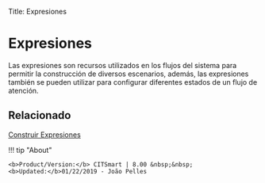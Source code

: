 Title: Expresiones

# Expresiones

Las expresiones son recursos utilizados en los flujos del sistema para permitir la construcción de diversos escenarios, además, las 
expresiones también se pueden utilizar para configurar diferentes estados de un flujo de atención.

## Relacionado

[Construir Expresiones][1]  

[1]:/es-es/citsmart-platform-8/workflow/configuration/expressions-creator.html


!!! tip "About"

    <b>Product/Version:</b> CITSmart | 8.00 &nbsp;&nbsp;
    <b>Updated:</b>01/22/2019 - João Pelles  
	

